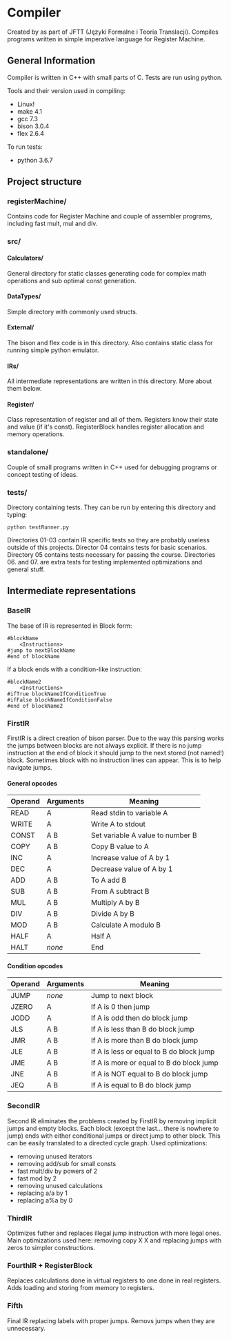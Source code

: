 # Compiler
Created by as part of JFTT (J&#281;zyki Formalne i Teoria Translacji). Compiles programs written in simple imperative language for Register Machine.

## General Information
Compiler is written in C++ with small parts of C. Tests are run using python.

Tools and their version used in compiling:
* Linux!
* make 4.1
* gcc 7.3
* bison 3.0.4
* flex 2.6.4

To run tests:
* python 3.6.7

## Project structure
### registerMachine/
Contains code for Register Machine and couple of assembler programs, including fast mult, mul and div.
### src/
#### Calculators/ 
General directory for static classes generating code for complex math operations and sub optimal const generation.
#### DataTypes/
Simple directory with commonly used structs.
#### External/
The bison and flex code is in this directory. Also contains static class for running simple python emulator.
#### IRs/
All intermediate representations are written in this directory. More about them below.
#### Register/
Class representation of register and all of them. Registers know their state and value (if it's const). RegisterBlock handles register allocation and memory operations. 
### standalone/
Couple of small programs written in C++ used for debugging programs or concept testing of ideas.
### tests/
Directory containing tests. They can be run by entering this directory and typing:
```
python testRunner.py
```
Directories 01-03 contain IR specific tests so they are probably useless outside of this projects. Director 04 contains tests for basic scenarios. Directory 05 contains tests necessary for passing the course. Directories 06. and 07. are extra tests for testing implemented optimizations and general stuff.

##  Intermediate representations
### BaseIR
The base of IR is represented in Block form:
```
#blockName
    <Instructions>
#jump to nextBlockName
#end of blockName
```
If a block ends with a condition-like instruction:
```
#blockName2
    <Instructions>
#ifTrue blockNameIfConditionTrue
#ifFalse blockNameIfConditionFalse
#end of blockName2
```

### FirstIR
FirstIR is a direct creation of bison parser. Due to the way this parsing works the jumps between blocks are not always explicit. If there is no jump instruction at the end of block it should jump to the next stored (not named!) block.
Sometimes block with no instruction lines can appear. This is to help navigate jumps.

#### General opcodes
| Operand   | Arguments | Meaning                                       |
| ---       | ---       | ---                                           |
| READ      | A         | Read stdin to variable A                      |
| WRITE     | A         | Write A to stdout                             |
| CONST     | A B       | Set variable A value to number B              |
| COPY      | A B       | Copy B value to A                             |
| INC       | A         | Increase value of A by 1                      |
| DEC       | A         | Decrease value of A by 1                      |
| ADD       | A B       | To A add B                                    |
| SUB       | A B       | From A subtract B                             |
| MUL       | A B       | Multiply A by B                               |
| DIV       | A B       | Divide A by B                                 |
| MOD       | A B       | Calculate A modulo B                          |
| HALF      | A         | Half A                                        |
| HALT      | _none_    | End                                           |

#### Condition opcodes
| Operand   | Arguments | Meaning                                       |
| ---       | ---       | ---                                           |
| JUMP      | _none_    | Jump to next block                            |
| JZERO     | A         | If A is 0 then jump                           |
| JODD      | A         | If A is odd then do block jump                |
| JLS       | A B       | If A is less than B do block jump             |
| JMR       | A B       | If A is more than B do block jump             |
| JLE       | A B       | If A is less or equal to B do block jump      |
| JME       | A B       | If A is more or equal to B do block jump      |
| JNE       | A B       | If A is NOT equal to B do block jump          |
| JEQ       | A B       | If A is equal to B do block jump              |

### SecondIR
Second IR eliminates the problems created by FirstIR by removing implicit jumps and empty blocks.
Each block (except the last... there is nowhere to jump) ends with either conditional jumps or direct jump to other block.
This can be easily translated to a directed cycle graph.
Used optimizations:
* removing unused iterators
* removing add/sub for small consts
* fast mult/div by powers of 2
* fast mod by 2
* removing unused calculations
* replacing a/a by 1
* replacing a%a by 0

### ThirdIR
Optimizes futher and replaces illegal jump instruction with more legal ones. Main optimizations used here: removing copy X X and replacing jumps with zeros to simpler constructions.

### FourthIR + RegisterBlock
Replaces calculations done in virtual registers to one done in real registers.
Adds loading and storing from memory to registers.


### Fifth
Final IR replacing labels with proper jumps. Removs jumps when they are unnecessary.
